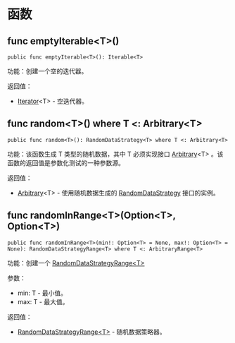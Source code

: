 # 函数

## func emptyIterable\<T>()

```cangjie
public func emptyIterable<T>(): Iterable<T>
```

功能：创建一个空的迭代器。

返回值：

- [Iterator](../../core/core_package_api/core_package_interfaces.md#interface-iterablee)\<T> - 空迭代器。

## func random\<T>() where T <: Arbitrary\<T>

```cangjie
public func random<T>(): RandomDataStrategy<T> where T <: Arbitrary<T>
```

功能：该函数生成 T 类型的随机数据，其中 T 必须实现接口 [Arbitrary](./unittest_prop_test_package_interfaces.md#interface-arbitrary)\<T> 。该函数的返回值是参数化测试的一种参数源。

返回值：

- [Arbitrary](./unittest_prop_test_package_interfaces.md#interface-arbitrary)\<T> - 使用随机数据生成的 [RandomDataStrategy](../../unittest/unittest_package_api/unittest_package_classes.md#class-randomdatastrategyt) 接口的实例。

## func randomInRange\<T>(Option\<T>, Option\<T>)

```cangjie
public func randomInRange<T>(min!: Option<T> = None, max!: Option<T> = None): RandomDataStrategyRange<T> where T <: ArbitraryRange<T>
```

功能：创建一个 [RandomDataStrategyRange\<T>](../unittest_prop_test_package_api/unittest_prop_test_package_classes.md#class-randomdatastrategyranget)

参数：

- min: T - 最小值。
- max: T - 最大值。

返回值：

- [RandomDataStrategyRange\<T>](../unittest_prop_test_package_api/unittest_prop_test_package_classes.md#class-randomdatastrategyranget) - 随机数据策略器。